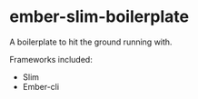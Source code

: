 # ember-slim-boilerplate

A boilerplate to hit the ground running with.

Frameworks included:
* Slim
* Ember-cli
